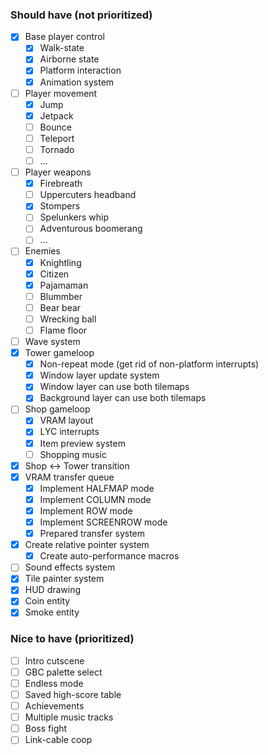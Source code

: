 ### Should have (not prioritized)
* [x] Base player control
    * [x] Walk-state
    * [x] Airborne state
    * [x] Platform interaction
    * [x] Animation system
* [ ] Player movement
    * [x] Jump
    * [x] Jetpack
    * [ ] Bounce
    * [ ] Teleport
    * [ ] Tornado
    * [ ] ...
* [ ] Player weapons
    * [x] Firebreath
    * [ ] Uppercuters headband
    * [x] Stompers
    * [ ] Spelunkers whip
    * [ ] Adventurous boomerang
    * [ ] ...
* [ ] Enemies
    * [x] Knightling
    * [x] Citizen
    * [x] Pajamaman
    * [ ] Blummber
    * [ ] Bear bear
    * [ ] Wrecking ball
    * [ ] Flame floor
* [ ] Wave system
* [x] Tower gameloop
    * [x] Non-repeat mode (get rid of non-platform interrupts)
    * [x] Window layer update system
    * [x] Window layer can use both tilemaps
    * [x] Background layer can use both tilemaps
* [ ] Shop gameloop
    * [x] VRAM layout
    * [x] LYC interrupts
    * [x] Item preview system
    * [ ] Shopping music
* [x] Shop <-> Tower transition
* [x] VRAM transfer queue
    * [x] Implement HALFMAP mode
    * [x] Implement COLUMN mode
    * [x] Implement ROW mode
    * [x] Implement SCREENROW mode
    * [x] Prepared transfer system
* [x] Create relative pointer system
    * [x] Create auto-performance macros
* [ ] Sound effects system
* [x] Tile painter system
* [x] HUD drawing
* [x] Coin entity
* [x] Smoke entity

### Nice to have (prioritized)
* [ ] Intro cutscene
* [ ] GBC palette select
* [ ] Endless mode
* [ ] Saved high-score table
* [ ] Achievements
* [ ] Multiple music tracks
* [ ] Boss fight
* [ ] Link-cable coop
